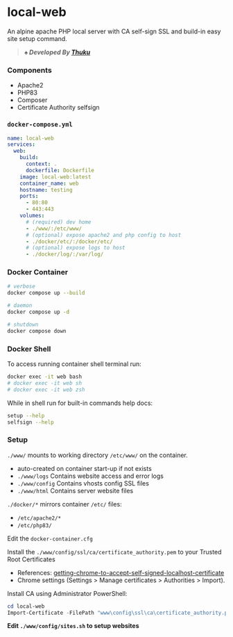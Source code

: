 # local-web

An alpine apache PHP local server with CA self-sign SSL and build-in easy site setup command.

> _**♠️ Developed By [Thuku](https://github.com/xthukuh)**_

### Components
- Apache2
- PHP83
- Composer
- Certificate Authority selfsign

### `docker-compose.yml`

```yml
name: local-web
services:
  web:
    build:
      context: .
      dockerfile: Dockerfile
    image: local-web:latest
    container_name: web
    hostname: testing
    ports:
      - 80:80
      - 443:443
    volumes:
      # (required) dev home
      - ./www/:/etc/www/
      # (optional) expose apache2 and php config to host
      - ./docker/etc/:/docker/etc/
      # (optional) expose logs to host
      - ./docker/log/:/var/log/
```

### Docker Container

```sh
# verbose
docker compose up --build

# daemon
docker compose up -d

# shutdown
docker compose down
```

### Docker Shell

To access running container shell terminal run:

```sh
docker exec -it web bash
# docker exec -it web sh
# docker exec -it web zsh
```

While in shell run for built-in commands help docs:

```sh
setup --help
selfsign --help
```

### Setup

`./www/` mounts to working directory `/etc/www/` on the container.
- auto-created on container start-up if not exists
- `./www/logs` Contains website access and error logs
- `./www/config` Contains vhosts config SSL files
- `./www/html` Contains server website files

`./docker/*` mirrors container `/etc/` files:
- `/etc/apache2/*`
- `/etc/php83/`

Edit the `docker-container.cfg`

Install the `./www/config/ssl/ca/certificate_authority.pem` to your Trusted Root Certificates
- References: [getting-chrome-to-accept-self-signed-localhost-certificate](https://stackoverflow.com/questions/7580508/getting-chrome-to-accept-self-signed-localhost-certificate)
- Chrome settings (Settings > Manage certificates > Authorities > Import).

Install CA using Administrator PowerShell:
```PowerShell
cd local-web
Import-Certificate -FilePath "www\config\ssl\ca\certificate_authority.pem" -CertStoreLocation "Cert:\LocalMachine\Root"
```

**Edit `./www/config/sites.sh` to setup websites**

